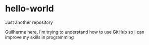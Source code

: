 # hello-world
Just another repository

Guilherme here, I'm trying to understand how to use GitHub so I can improve my skills in programming 
